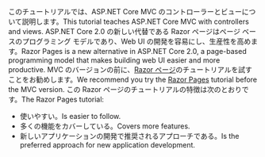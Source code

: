 <span data-ttu-id="b738a-101">このチュートリアルでは、ASP.NET Core MVC のコントローラーとビューについて説明します。</span><span class="sxs-lookup"><span data-stu-id="b738a-101">This tutorial teaches ASP.NET Core MVC with controllers and views.</span></span> <span data-ttu-id="b738a-102">ASP.NET Core 2.0 の新しい代替である Razor ページはページ ベースのプログラミング モデルであり、Web UI の開発を容易にし、生産性を高めます。</span><span class="sxs-lookup"><span data-stu-id="b738a-102">Razor Pages is a new alternative in ASP.NET Core 2.0, a page-based programming model that makes building web UI easier and more productive.</span></span> <span data-ttu-id="b738a-103">MVC のバージョンの前に、[Razor ページ](xref:mvc/razor-pages/index)のチュートリアルを試すことをお勧めします。</span><span class="sxs-lookup"><span data-stu-id="b738a-103">We recommend you try the [Razor Pages](xref:mvc/razor-pages/index) tutorial before the MVC version.</span></span> <span data-ttu-id="b738a-104">この Razor ページのチュートリアルの特徴は次のとおりです。</span><span class="sxs-lookup"><span data-stu-id="b738a-104">The Razor Pages tutorial:</span></span>

* <span data-ttu-id="b738a-105">使いやすい。</span><span class="sxs-lookup"><span data-stu-id="b738a-105">Is easier to follow.</span></span>
* <span data-ttu-id="b738a-106">多くの機能をカバーしている。</span><span class="sxs-lookup"><span data-stu-id="b738a-106">Covers more features.</span></span>
* <span data-ttu-id="b738a-107">新しいアプリケーションの開発で推奨されるアプローチである。</span><span class="sxs-lookup"><span data-stu-id="b738a-107">Is the preferred approach for new application development.</span></span>
